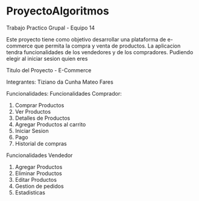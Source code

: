 # ProyectoAlgoritmos
Trabajo Practico Grupal - Equipo 14

Este proyecto tiene como objetivo desarrollar una plataforma de e-commerce que permita la compra y venta de productos.
La aplicacion tendra funcionalidades de los vendedores y de los compradores. Pudiendo elegir al iniciar sesion quien eres

Titulo del Proyecto - E-Commerce

Integrantes:
Tiziano da Cunha
Mateo Fares

Funcionalidades:
Funcionalidades Comprador:
1. Comprar Productos
2. Ver Productos
3. Detalles de Productos
4. Agregar Productos al carrito
5. Iniciar Sesion
6. Pago
7. Historial de compras

Funcionalidades Vendedor
1. Agregar Productos
2. Eliminar Productos
3. Editar Productos
4. Gestion de pedidos
5. Estadisticas

